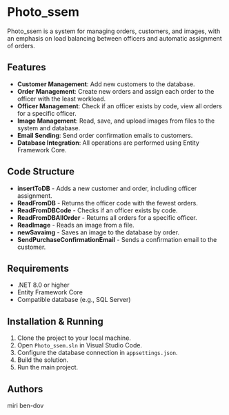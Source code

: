 # Photo_ssem

Photo_ssem is a system for managing orders, customers, and images, with an emphasis on load balancing between officers and automatic assignment of orders.

## Features

- **Customer Management**: Add new customers to the database.
- **Order Management**: Create new orders and assign each order to the officer with the least workload.
- **Officer Management**: Check if an officer exists by code, view all orders for a specific officer.
- **Image Management**: Read, save, and upload images from files to the system and database.
- **Email Sending**: Send order confirmation emails to customers.
- **Database Integration**: All operations are performed using Entity Framework Core.

## Code Structure

- **insertToDB** - Adds a new customer and order, including officer assignment.
- **ReadFromDB** - Returns the officer code with the fewest orders.
- **ReadFromDBCode** - Checks if an officer exists by code.
- **ReadFromDBAllOrder** - Returns all orders for a specific officer.
- **ReadImage** - Reads an image from a file.
- **newSavaimg** - Saves an image to the database by order.
- **SendPurchaseConfirmationEmail** - Sends a confirmation email to the customer.

## Requirements

- .NET 8.0 or higher
- Entity Framework Core
- Compatible database (e.g., SQL Server)

## Installation & Running

1. Clone the project to your local machine.
2. Open `Photo_ssem.sln` in Visual Studio Code.
3. Configure the database connection in `appsettings.json`.
4. Build the solution.
5. Run the main project.

## Authors

miri ben-dov
